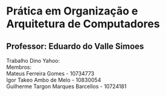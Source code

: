 # Prática em Organização e Arquitetura de Computadores
## Professor: Eduardo do Valle Simoes
Trabalho Dino Yahoo: <br>
Membros: <br>
Mateus Ferreira Gomes - 10734773 <br>
Igor Takeo Ambo de Melo - 10830054 <br>
Guilherme Targon Marques Barcellos - 10724181
